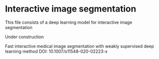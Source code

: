 # Interactive image segmentation
This file consists of a deep learning model for interactive image segmentation

Under construction

Fast interactive medical image segmentation with weakly supervised deep learning method
DOI: 10.1007/s11548-020-02223-x
